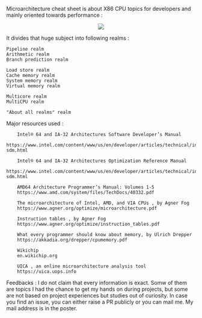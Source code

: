 Microarchitecture cheat sheet is about X86 CPU topics for developers and mainly oriented towards performance :

<p align="center">  
<img src="https://github.com/akhin/microarchitecture-cheatsheet/blob/main/snapshot.png">       
</p>

It divides that huge subject into following realms :
	
	Pipeline realm 
	Arithmetic realm 
	Branch prediction realm 
	
	Load store realm 
	Cache memory realm 
	System memory realm 
	Virtual memory realm 
	
	Multicore realm 
	MultiCPU realm 
	
	"About all realms" realm

Major resources used :

		Intel® 64 and IA-32 Architectures Software Developer’s Manual
		https://www.intel.com/content/www/us/en/developer/articles/technical/intel-sdm.html
		
		Intel® 64 and IA-32 Architectures Optimization Reference Manual
		https://www.intel.com/content/www/us/en/developer/articles/technical/intel-sdm.html

		AMD64 Architecture Programmer’s Manual: Volumes 1-5
		https://www.amd.com/system/files/TechDocs/40332.pdf
		
		The microarchitecture of Intel, AMD, and VIA CPUs , by Agner Fog
		https://www.agner.org/optimize/microarchitecture.pdf

		Instruction tables , by Agner Fog 
		https://www.agner.org/optimize/instruction_tables.pdf
		
		What every programmer should know about memory, by Ulrich Drepper
		https://akkadia.org/drepper/cpumemory.pdf
		
		Wikichip
		en.wikichip.org
		
		UICA , an online microarchitecture analysis tool
		https://uica.uops.info
		
Feedbacks : I do not claim that every information is exact. Somw of them are topics I had the chance to get my hands on during projects, but some are not based on project experiences but studies out of curiosity.
In case you find an issue, you can either raise a PR publicly or you can mail me. My mail address is in the poster.